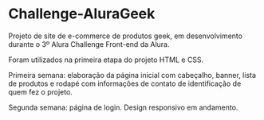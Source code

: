 # Challenge-AluraGeek


Projeto de site de e-commerce de produtos geek, em desenvolvimento durante o 3º Alura Challenge Front-end da Alura.

Foram utilizados na primeira etapa do projeto HTML e CSS.

Primeira semana: elaboração da página inicial com cabeçalho, banner, lista de produtos e rodapé com informações de contato de identificação de quem fez o projeto.

Segunda semana: página de login. Design responsivo em andamento.
